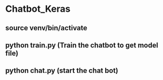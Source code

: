# Chatbot_Keras

## source venv/bin/activate 
## python train.py (Train the chatbot to get model file)
## python chat.py (start the chat bot)
